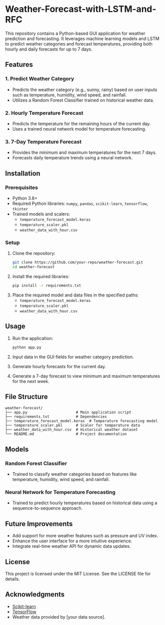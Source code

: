 # Weather-Forecast-with-LSTM-and-RFC

This repository contains a Python-based GUI application for weather prediction and forecasting. It leverages machine learning models and LSTM to predict weather categories and forecast temperatures, providing both hourly and daily forecasts for up to 7 days.

## Features

### 1. Predict Weather Category
- Predicts the weather category (e.g., sunny, rainy) based on user inputs such as temperature, humidity, wind speed, and rainfall.
- Utilizes a Random Forest Classifier trained on historical weather data.

### 2. Hourly Temperature Forecast
- Predicts the temperature for the remaining hours of the current day.
- Uses a trained neural network model for temperature forecasting.

### 3. 7-Day Temperature Forecast
- Provides the minimum and maximum temperatures for the next 7 days.
- Forecasts daily temperature trends using a neural network.

## Installation

### Prerequisites
- Python 3.8+
- Required Python libraries: `numpy`, `pandas`, `scikit-learn`, `tensorflow`, `tkinter`
- Trained models and scalers:
  - `temperature_forecast_model.keras`
  - `temperature_scaler.pkl`
  - `weather_data_with_hour.csv`

### Setup
1. Clone the repository:
   ```bash
   git clone https://github.com/your-repo/weather-forecast.git
   cd weather-forecast
   ```
2. Install the required libraries:
   ```bash
   pip install -r requirements.txt
   ```
3. Place the required model and data files in the specified paths:
   - `temperature_forecast_model.keras`
   - `temperature_scaler.pkl`
   - `weather_data_with_hour.csv`

## Usage

1. Run the application:
   ```bash
   python app.py
   ```

2. Input data in the GUI fields for weather category prediction.

3. Generate hourly forecasts for the current day.

4. Generate a 7-day forecast to view minimum and maximum temperatures for the next week.

## File Structure
```
weather-forecast/
├── app.py                      # Main application script
├── requirements.txt            # Dependencies
├── temperature_forecast_model.keras  # Temperature forecasting model
├── temperature_scaler.pkl      # Scaler for temperature data
├── weather_data_with_hour.csv  # Historical weather dataset
└── README.md                   # Project documentation
```

## Models
### Random Forest Classifier
- Trained to classify weather categories based on features like temperature, humidity, wind speed, and rainfall.

### Neural Network for Temperature Forecasting
- Trained to predict hourly temperatures based on historical data using a sequence-to-sequence approach.

## Future Improvements
- Add support for more weather features such as pressure and UV index.
- Enhance the user interface for a more intuitive experience.
- Integrate real-time weather API for dynamic data updates.

## License
This project is licensed under the MIT License. See the LICENSE file for details.

## Acknowledgments
- [Scikit-learn](https://scikit-learn.org/)
- [TensorFlow](https://www.tensorflow.org/)
- Weather data provided by [your data source].
